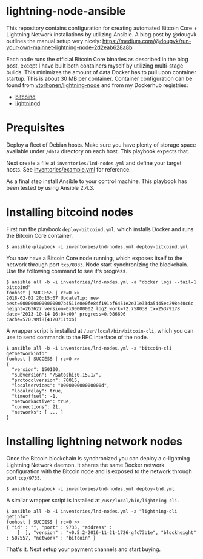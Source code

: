 # lightning-node-ansible

This repository contains configuration for creating automated Bitcoin Core + Lightning Network
installations by utilizing Ansible. A blog post by @dougvk outlines the manual setup very nicely:
https://medium.com/@dougvk/run-your-own-mainnet-lightning-node-2d2eab628a8b

Each node runs the official Bitcoin Core binaries as described in the blog post, except I have
built both containers myself by utilizing multi-stage builds. This minimizes the amount of data Docker has to
pull upon container startup. This is about 30 MB per container. Container configuration can be found from
[vtorhonen/lightning-node](https://github.com/vtorhonen/lightning-node) and from my Dockerhub registries:

- [bitcoind](https://hub.docker.com/r/vtorhonen/bitcoind)
- [lightningd](https://hub.docker.com/r/vtorhonen/lightningd)

# Prequisites

Deploy a fleet of Debian hosts. Make sure you have plenty of storage space available under `/data` directory on each host. This playbook expects that.

Next create a file at `inventories/lnd-nodes.yml` and define your target hosts. See [inventories/example.yml](inventories/example.yml) for reference.

As a final step install Ansible to your control machine. This playbook has been tested by using Ansible 2.4.3.

# Installing bitcoind nodes

First run the playbook `deploy-bitcoind.yml`, which installs Docker and runs the Bitcoin Core
container.

```
$ ansible-playbook -i inventories/lnd-nodes.yml deploy-bitcoind.yml
```

You now have a Bitcoin Core node running, which exposes itself to the network through port `tcp/8333`. Node start synchronizing the blockchain. Use the following command to see
it's progress.

```
$ ansible all -b -i inventories/lnd-nodes.yml -a "docker logs --tail=1 bitcoind"
foohost | SUCCESS | rc=0 >>
2018-02-02 20:15:07 UpdateTip: new best=0000000000000007b4511e0e0fe84f191bf6451e2e31e33da5445ec298e40c6c height=263627 version=0x00000002 log2_work=72.758038 tx=25379178 date='2013-10-14 16:04:00' progress=0.086696 cache=570.9MiB(4120711txo)
```

A wrapper script is installed at `/usr/local/bin/bitcoin-cli`, which you can use to send commands
to the RPC interface of the node.

```
$ ansible all -b -i inventories/lnd-nodes.yml -a "bitcoin-cli getnetworkinfo"
foohost | SUCCESS | rc=0 >>
{
  "version": 150100,
  "subversion": "/Satoshi:0.15.1/",
  "protocolversion": 70015,
  "localservices": "000000000000000d",
  "localrelay": true,
  "timeoffset": -1,
  "networkactive": true,
  "connections": 21,
  "networks": [ ... ]
}
```

# Installing lightning network nodes

Once the Bitcoin blockchain is synchronized you can deploy a c-lightning Lightning Network daemon. It shares the same Docker network configuration with the Bitcoin node and is exposed
to the network through port `tcp/9735`.

```
$ ansible-playbook -i inventories/lnd-nodes.yml deploy-lnd.yml
```

A similar wrapper script is installed at `/usr/local/bin/lightning-cli`.

```
$ ansible all -b -i inventories/lnd-nodes.yml -a "lightning-cli getinfo"
foohost | SUCCESS | rc=0 >>
{ "id" : "", "port" : 9735, "address" :
	[  ], "version" : "v0.5.2-2016-11-21-1726-gfc73b1e", "blockheight" : 507557, "network" : "bitcoin" }
````

That's it. Next setup your payment channels and start buying.
